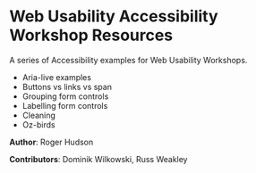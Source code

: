 # Web Usability Accessibility Workshop Resources

A series of Accessibility examples for Web Usability Workshops.

- Aria-live examples
- Buttons vs links vs span
- Grouping form controls
- Labelling form controls
- Cleaning
- Oz-birds

**Author**: Roger Hudson

**Contributors**: Dominik Wilkowski, Russ Weakley
